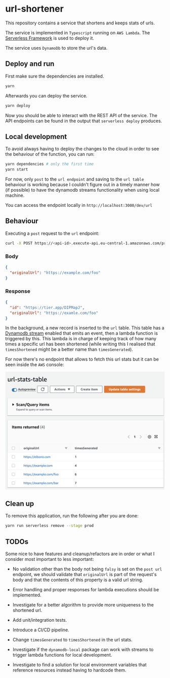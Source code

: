 # url-shortener

This repository contains a service that shortens and keeps stats of urls.

The service is implemented in `Typescript` running on `AWS Lambda`.
The [Serverless Framework](https://serverless.com/) is used to deploy it.

The service uses `DynamoDb` to store the url's data.

## Deploy and run

First make sure the dependencies are installed.

```sh
yarn
```

Afterwards you can deploy the service.

```sh
yarn deploy
```

Now you should be able to interact with the REST API of the service.
The API endpoints can be found in the output that `serverless deploy` produces.

## Local development

To avoid always having to deploy the changes to the cloud in order to see the behaviour of the function, you can run:

```sh
yarn dependencies # only the first time
yarn start
```

For now, only `post` to the `url endpoint` and saving to the `url table` behaviour is working because I couldn't figure out in a timely manner how (if possible) to have the dynamodb streams functionality when using local machine.

You can access the endpoint locally in `http://localhost:3000/dev/url`

## Behaviour

Executing a `post` request to the `url` endpoint:

```sh
curl -X POST https://<api-id>.execute-api.eu-central-1.amazonaws.com/prod/url -d '{"originalUrl": "https://example.com/foo"}'
```

### Body

```json
{
  "originalUrl": "https://example.com/foo"
}
```

### Response

```json
{
  "id": "https://tier.app/DIPMapJ",
  "originalUrl": "https://examle.com/foo"
}
```

In the background, a new record is inserted to the `url` table. This table has a [Dynamodb stream](https://docs.aws.amazon.com/amazondynamodb/latest/developerguide/Streams.html) enabled that emits an event, then a lambda function is triggered by this. This lambda is in charge of keeping track of how many times a specific url has been shortened (while writing this I realised that `timesShortened` might be a better name than `timesGenerated`).

For now there's no endpoint that allows to fetch this url stats but it can be seen inside the `AWS` console:

![url stats table overview](/docs/url-stats-overview.png)

## Clean up

To remove this application, run the following after you are done:

```sh
yarn run serverless remove --stage prod
```

## TODOs

Some nice to have features and cleanup/refactors are in order or what I consider most important to less important:

- No validation other than the body not being `falsy` is set on the `post url` endpoint, we should validate that `originalUrl` is part of the request's body and that the contents of this property is a valid url string.

- Error handling and proper responses for lambda executions should be implemented.

- Investigate for a better algorithm to provide more uniqueness to the shortened url.

- Add unit/integration tests.

- Introduce a CI/CD pipeline.

- Change `timesGenerated` to `timesShortened` in the url stats.

- Investigate if the `dynamodb-local` package can work with streams to trigger lambda functions for local development.

- Investigate to find a solution for local environment variables that reference resources instead having to hardcode them.
